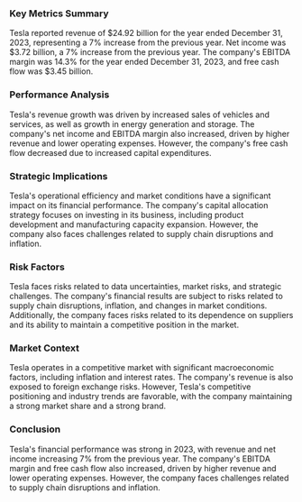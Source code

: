 ### Key Metrics Summary

Tesla reported revenue of $24.92 billion for the year ended December 31, 2023, representing a 7% increase from the previous year. Net income was $3.72 billion, a 7% increase from the previous year. The company's EBITDA margin was 14.3% for the year ended December 31, 2023, and free cash flow was $3.45 billion.

### Performance Analysis

Tesla's revenue growth was driven by increased sales of vehicles and services, as well as growth in energy generation and storage. The company's net income and EBITDA margin also increased, driven by higher revenue and lower operating expenses. However, the company's free cash flow decreased due to increased capital expenditures.

### Strategic Implications

Tesla's operational efficiency and market conditions have a significant impact on its financial performance. The company's capital allocation strategy focuses on investing in its business, including product development and manufacturing capacity expansion. However, the company also faces challenges related to supply chain disruptions and inflation.

### Risk Factors

Tesla faces risks related to data uncertainties, market risks, and strategic challenges. The company's financial results are subject to risks related to supply chain disruptions, inflation, and changes in market conditions. Additionally, the company faces risks related to its dependence on suppliers and its ability to maintain a competitive position in the market.

### Market Context

Tesla operates in a competitive market with significant macroeconomic factors, including inflation and interest rates. The company's revenue is also exposed to foreign exchange risks. However, Tesla's competitive positioning and industry trends are favorable, with the company maintaining a strong market share and a strong brand.

### Conclusion

Tesla's financial performance was strong in 2023, with revenue and net income increasing 7% from the previous year. The company's EBITDA margin and free cash flow also increased, driven by higher revenue and lower operating expenses. However, the company faces challenges related to supply chain disruptions and inflation.